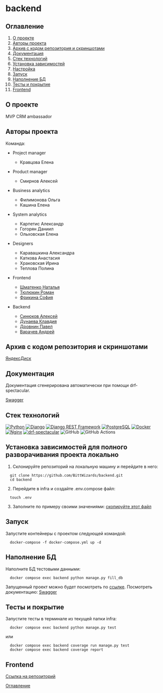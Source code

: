 # backend

## Оглавление <a id="contents"></a>
1. [О проекте](#about)
2. [Авторы проекта](#authors)
3. [Архив с кодом репозитория и скриншотами](#archive)
4. [Документация](#documentation)
5. [Стек технологий](#tools)
6. [Установка зависимостей](#installation)
7. [Настройка](#setting)
8. [Запуск](#start)
9. [Наполнение БД](#database)
10. [Тесты и покрытие](#tests)
11. [Frontend](#frontend)


## О проекте <a id="about"></a>
MVP CRM ambassador

## Авторы проекта <a id="authors"></a>

Команда:

- Project manager
  - Кравцова Елена

- Product manager
  - Смирнов Алексей

- Business analytics
  - Филимонова Ольга
  - Кашина Елена

- System analytics
  - Карпетис Александр
  - Гогорян Даниил
  - Ольховская Елена

- Designers
  - Каравашкина Александра
  - Каткова Анастасия
  - Храковская Ирина
  - Теплова Полина

- Frontend
  - [Шматенко Наталья](https://github.com/NatashaSolntseva)
  - [Тюлюкин Роман](https://github.com/JayWeee)
  - [Фрикина София](https://github.com/SofiaFrikina)

- Backend
  - [Синюков Алексей](https://github.com/aleksey2299-1)
  - [Дунаева Клавдия](https://github.com/KlavaD)
  - [Дровнин Павел](https://github.com/pashpiter)
  - [Варачев Андрей](https://github.com/Dartanyun)


## Архив с кодом репозитория и скриншотами <a id="archive"></a>

  [ЯндексДиск](https://disk.yandex.ru/d/b80S8N8Itl96Jg)

## Документация <a id="documentation"></a>

Документация сгенерирована автоматически при помощи drf-spectacular.

[Swagger](https://ambassadors.sytes.net/api/docs/#/)

## Стек технологий <a id="tools"></a>

[![Python](https://img.shields.io/badge/Python-3.11-blue)](https://www.python.org/)
[![Django](https://img.shields.io/badge/Django-5.0.1-green)](https://www.djangoproject.com/)
[![Django REST Framework](https://img.shields.io/badge/DRF-3.14.0-orange)](https://www.django-rest-framework.org/)
[![PostgreSQL](https://img.shields.io/badge/PostgreSQL-14.10-blue)](https://www.postgresql.org/)
[![Docker](https://img.shields.io/badge/Docker-20.10.24-blue)](https://www.docker.com/)
[![Nginx](https://img.shields.io/badge/Nginx-alpine-brightgreen)](https://nginx.org/)
[![drf-spectacular](https://img.shields.io/badge/drf--spectacular-0.27.0-blue)](https://drf-spectacular.readthedocs.io/)
![GitHub](https://img.shields.io/badge/GitHub-100000?style=for-the-badge&logo=github&logoColor=white)
![GitHub Actions](https://img.shields.io/badge/GitHub_Actions-2088FF?style=for-the-badge&logo=github-actions&logoColor=white)

## Установка зависимостей для полного разворачивания проекта локально<a id="installation"></a>

1. Склонируйте репозиторий на локальную машину и перейдите в него:

  ```
    git clone https://github.com/BittWizards/backend.git
    cd backend
  ```

2. Перейдите в infra и создайте .env.compose файл:
  ```
    touch .env
  ```

3. Заполните по примеру своими значениями:
  [скопируйте этот файл](.env.example)

## Запуск <a id="start"></a>

Запустите контейнеры с проектом следующей командой:
  ```
    docker-compose -f docker-compose.yml up -d
  ```
## Наполнение БД <a id="database"></a>

Наполните БД тестовыми данными:

  ```
    docker compose exec backend python manage.py fill_db
  ```

Запущенный проект можно будет посмотреть по [ссылке](http://localhost:8080/).
Посмотреть документацию:
[Swagger](http://localhost:8080/api/schema/docs/#/)

## Тесты и покрытие <a id="tests"></a>

Запустите тесты в терминале из текущей папки infra:

  ```
    docker compose exec backend python manage.py test
  ```
  или
  ```
    docker compose exec backend coverage run manage.py test
    docker compose exec backend coverage report
  ```

##  Frontend <a id="frontend"></a>

[Ссылка на репозиторий](https://github.com/BittWizards/frontend)

[Оглавление](#contents)
